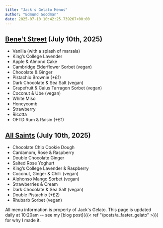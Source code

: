 ```yaml
---
title: "Jack's Gelato Menus"
author: "Edmund Goodman"
date: 2025-07-10 10:42:25.739267+00:00
---
```


## [Bene't Street](https://www.jacksgelato.com/bene-t-street-menu) (July 10th, 2025)

- Vanilla (with a splash of marsala)
- King’s College Lavender
- Apple & Almond Cake
- Cambridge Elderflower Sorbet (vegan)
- Chocolate & Ginger
- Pistachio Brownie (+£1)
- Dark Chocolate & Sea Salt (vegan)
- Grapefruit & Caius Tarragon Sorbet (vegan)
- Coconut & Ube (vegan)
- White Miso
- Honeycomb
- Strawberry
- Ricotta
- OFTD Rum & Raisin (+£1)


## [All Saints](https://www.jacksgelato.com/all-saints-menu) (July 10th, 2025)

- Chocolate Chip Cookie Dough
- Cardamom, Rose & Raspberry
- Double Chocolate Ginger
- Salted Rose Yoghurt
- King’s College Lavender & Raspberry
- Coconut, Ginger & Chilli (vegan)
- Alphonso Mango Sorbet (vegan)
- Strawberries & Cream
- Dark Chocolate & Sea Salt (vegan)
- Double Pistachio (+£2)
- Rhubarb Sorbet (vegan)

All menu information is property of Jack's Gelato. This page is
updated daily at 10:20am -- see my
[blog post]({{< ref "/posts/a_faster_gelato" >}}) for why I made it.
